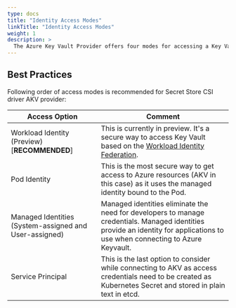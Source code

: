 ```yaml
---
type: docs
title: "Identity Access Modes"
linkTitle: "Identity Access Modes"
weight: 1
description: >
  The Azure Key Vault Provider offers four modes for accessing a Key Vault instance
---
```


## Best Practices

Following order of access modes is recommended for Secret Store CSI driver AKV provider:

| Access Option                                          | Comment                                                                                                                                                                                                        |
| ------------------------------------------------------ | -------------------------------------------------------------------------------------------------------------------------------------------------------------------------------------------------------------- |
| Workload Identity (Preview) [**RECOMMENDED**]          | This is currently in preview. It's a secure way to access Key Vault based on the [Workload Identity Federation](https://docs.microsoft.com/en-us/azure/active-directory/develop/workload-identity-federation). |
| Pod Identity                                           | This is the most secure way to get access to Azure resources (AKV in this case) as it uses the managed identity bound to the Pod.                                                                              |
| Managed Identities (System-assigned and User-assigned) | Managed identities eliminate the need for developers to manage credentials. Managed identities provide an identity for applications to use when connecting to Azure Keyvault.                                  |
| Service Principal                                      | This is the last option to consider while connecting to AKV as access credentials need to be created as Kubernetes Secret and stored in plain text in etcd.                                                    |
